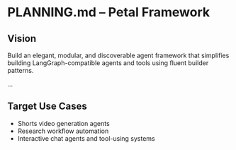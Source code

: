 # PLANNING.md – Petal Framework

## Vision
Build an elegant, modular, and discoverable agent framework that simplifies building LangGraph-compatible agents and tools using fluent builder patterns.

...

## Target Use Cases
- Shorts video generation agents
- Research workflow automation
- Interactive chat agents and tool-using systems
